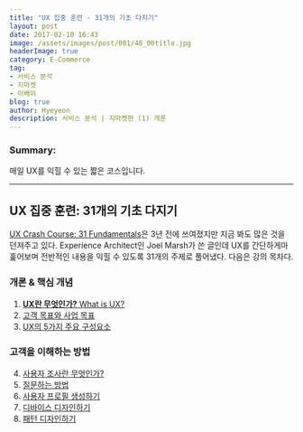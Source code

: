 ```yaml
---
title: "UX 집중 훈련 - 31개의 기초 다지기"
layout: post
date: 2017-02-10 16:43
image: /assets/images/post/001/48_00title.jpg
headerImage: true
category: E-Commerce
tag:
- 서비스 분석
- 지마켓
- 이베이
blog: true
author: Hyeyeon
description: 서비스 분석 | 지마켓편 (1) 개론
---
```


### Summary:

매일 UX를 익힐 수 있는 짧은 코스입니다.

---

## UX 집중 훈련: 31개의 기초 다지기

[UX Crash Course: 31 Fundamentals](http://thehipperelement.com/post/75476711614/ux-crash-course-31-fundamentals)은 3년 전에 쓰여졌지만 지금 봐도 많은 것을 던져주고 있다. Experience Architect인 Joel Marsh가 쓴 글인데 UX를 간단하게마 훑어보며 전반적인 내용을 익힐 수 있도록 31개의 주제로 풀어냈다. 다음은 강의 목차다.

### 개론 & 핵심 개념

1. [**UX란 무엇인가?** What is UX?](http://thehipperelement.com/post/71886924188/daily-ux-crash-course-1-of-31)
2. [고객 목표와 사업 목표](http://thehipperelement.com/post/71993245690/daily-ux-crash-course-2-of-31)
3. [UX의 5가지 주요 구성요소](http://thehipperelement.com/post/72080847673/daily-ux-crash-course-3-of-31)

### 고객을 이해하는 방법

4. [사용자 조사란 무엇인가?]()
5. [질문하는 방법]()
6. [사용자 프로필 생성하기]()
7. [디바이스 디자인하기](http://thehipperelement.com/post/72554568719/daily-ux-crash-course-7-of-31)
8. [패턴 디자인하기]()
